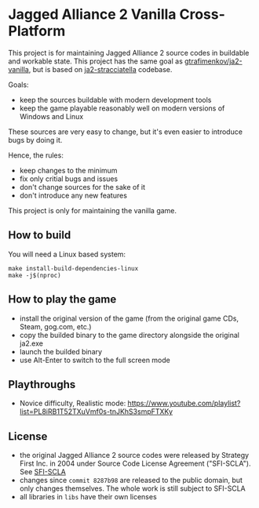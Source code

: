 # Jagged Alliance 2 Vanilla Cross-Platform

This project is for maintaining Jagged Alliance 2 source codes
in buildable and workable state.  This project has
the same goal as [gtrafimenkov/ja2-vanilla](https://github.com/gtrafimenkov/ja2-vanilla),
but is based on [ja2-stracciatella](https://github.com/ja2-stracciatella/ja2-stracciatella)
codebase.

Goals:
- keep the sources buildable with modern development tools
- keep the game playable reasonably well on modern versions of Windows and Linux

These sources are very easy to change, but it's even easier to introduce
bugs by doing it.

Hence, the rules:
- keep changes to the minimum
- fix only critial bugs and issues
- don't change sources for the sake of it
- don't introduce any new features

This project is only for maintaining the vanilla game.

## How to build

You will need a Linux based system:

```
make install-build-dependencies-linux
make -j$(nproc)
```

## How to play the game

- install the original version of the game (from the original game CDs, Steam, gog.com, etc.)
- copy the builded binary to the game directory alongside the original ja2.exe
- launch the builded binary
- use Alt-Enter to switch to the full screen mode

## Playthroughs

- Novice difficulty, Realistic mode: https://www.youtube.com/playlist?list=PL8iRB1T52TXuVmf0s-tnJKhS3smpFTXKy

## License

- the original Jagged Alliance 2 source codes were released by Strategy First Inc. in
  2004 under Source Code License Agreement ("SFI-SCLA").  See [SFI-SCLA](SFI-SCLA.txt)
- changes since `commit 8287b98` are released to the public domain, but only changes
  themselves.  The whole work is still subject to SFI-SCLA
- all libraries in `libs` have their own licenses
